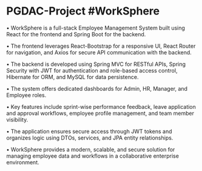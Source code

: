 # PGDAC-Project #WorkSphere

•	WorkSphere is a full-stack Employee Management System built using React for the frontend and Spring Boot for the backend. 

•	The frontend leverages React-Bootstrap for a responsive UI, React Router for navigation, and Axios for secure API communication with the backend. 

•	The backend is developed using Spring MVC for RESTful APIs, Spring Security with JWT for authentication and role-based access control, Hibernate for ORM, and MySQL for data persistence. 

•	The system offers dedicated dashboards for Admin, HR, Manager, and Employee roles. 

•	Key features include sprint-wise performance feedback, leave application and approval workflows, employee profile management, and team member visibility. 

•	The application ensures secure access through JWT tokens and organizes logic using DTOs, services, and JPA entity relationships. 

•	WorkSphere provides a modern, scalable, and secure solution for managing employee data and workflows in a collaborative enterprise environment.
